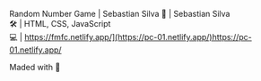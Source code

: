 Random Number Game | Sebastian Silva
👦 | Sebastian Silva   
🛠 | HTML, CSS, JavaScript   
💻 | https://fmfc.netlify.app/](https://pc-01.netlify.app/)https://pc-01.netlify.app/  

Maded with 💜   
